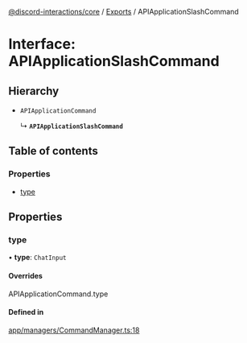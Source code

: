 [@discord-interactions/core](../README.md) / [Exports](../modules.md) / APIApplicationSlashCommand

# Interface: APIApplicationSlashCommand

## Hierarchy

- `APIApplicationCommand`

  ↳ **`APIApplicationSlashCommand`**

## Table of contents

### Properties

- [type](APIApplicationSlashCommand.md#type)

## Properties

### type

• **type**: `ChatInput`

#### Overrides

APIApplicationCommand.type

#### Defined in

[app/managers/CommandManager.ts:18](https://github.com/ssMMiles/discord-interactions/blob/aef28b7/packages/core/src/app/managers/CommandManager.ts#L18)
